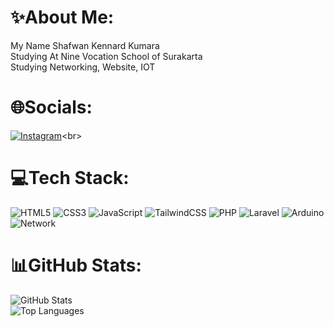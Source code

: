 # ✨About Me:
My Name Shafwan Kennard Kumara<br>
Studying At Nine Vocation School of Surakarta<br>
Studying Networking, Website, IOT<br>

# 🌐Socials:
[![Instagram](https://img.shields.io/badge/Instagram-%23E4405F.svg?logo=Instagram&logoColor=white)](https://instagram.com/knardd__)<br>

# 💻Tech Stack:
![HTML5](https://img.shields.io/badge/html5-%23E34F26.svg?style=flat-square&logo=html5&logoColor=white)
![CSS3](https://img.shields.io/badge/css3-%231572B6.svg?style=flat-square&logo=css3&logoColor=white)
![JavaScript](https://img.shields.io/badge/javascript-%23323330.svg?style=flat-square&logo=javascript&logoColor=%23F7DF1E)
![TailwindCSS](https://img.shields.io/badge/tailwindcss-%2338B2AC.svg?style=flat-square&logo=tailwind-css&logoColor=white)
![PHP](https://img.shields.io/badge/php-%23777BB4.svg?style=flat-square&logo=php&logoColor=white)
![Laravel](https://img.shields.io/badge/laravel-%23FF2D20.svg?style=flat-square&logo=laravel&logoColor=white)
![Arduino](https://img.shields.io/badge/Arduino-00979D?style=flat-square&logo=arduino&logoColor=white)
![Network](https://img.shields.io/badge/Network-1A73E8?style=flat-square&logo=cisco&logoColor=white)

# 📊GitHub Stats:
![GitHub Stats](https://github-readme-stats.vercel.app/api?username=knardd&show_icons=true&theme=radical)<br>
![Top Languages](https://github-readme-stats.vercel.app/api/top-langs/?username=knardd&layout=compact&theme=radical)<br>

